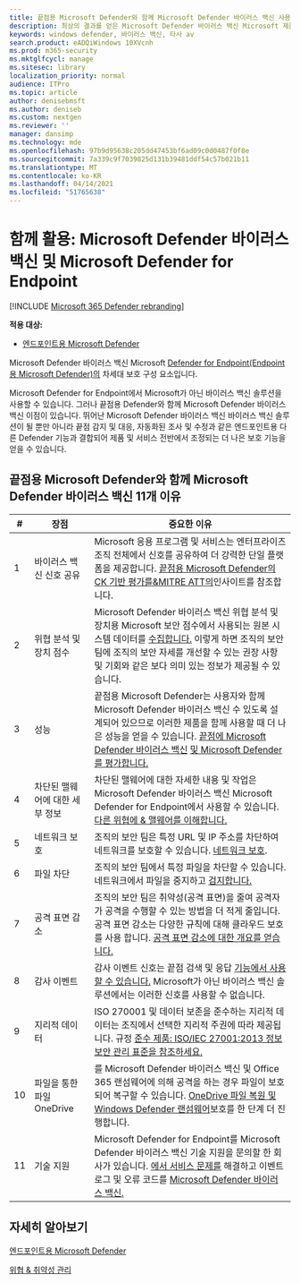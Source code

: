 ```yaml
---
title: 끝점용 Microsoft Defender와 함께 Microsoft Defender 바이러스 백신 사용하는 이유
description: 최상의 결과를 얻은 Microsoft Defender 바이러스 백신 Microsoft 제품과 함께 사용할 수 있습니다.
keywords: windows defender, 바이러스 백신, 타사 av
search.product: eADQiWindows 10XVcnh
ms.prod: m365-security
ms.mktglfcycl: manage
ms.sitesec: library
localization_priority: normal
audience: ITPro
ms.topic: article
author: denisebmsft
ms.author: deniseb
ms.custom: nextgen
ms.reviewer: ''
manager: dansimp
ms.technology: mde
ms.openlocfilehash: 97b9d95638c205dd47453bf6ad09c0d0487f0f8e
ms.sourcegitcommit: 7a339c9f7039825d131b39481ddf54c57b021b11
ms.translationtype: MT
ms.contentlocale: ko-KR
ms.lasthandoff: 04/14/2021
ms.locfileid: "51765638"
---
```

# <a name="better-together-microsoft-defender-antivirus-and-microsoft-defender-for-endpoint"></a>함께 활용: Microsoft Defender 바이러스 백신 및 Microsoft Defender for Endpoint

[!INCLUDE [Microsoft 365 Defender rebranding](../../includes/microsoft-defender.md)]


**적용 대상:**

- [엔드포인트용 Microsoft Defender](/microsoft-365/security/defender-endpoint)

Microsoft Defender 바이러스 백신 Microsoft [Defender for Endpoint(Endpoint용 Microsoft Defender)의](/microsoft-365/security/defender-endpoint/microsoft-defender-endpoint) 차세대 보호 구성 요소입니다. 

Microsoft Defender for Endpoint에서 Microsoft가 아닌 바이러스 백신 솔루션을 사용할 수 있습니다. 그러나 끝점용 Defender와 함께 Microsoft Defender 바이러스 백신 이점이 있습니다. 뛰어난 Microsoft Defender 바이러스 백신 바이러스 백신 솔루션이 될 뿐만 아니라 끝점 감지 및 대응, 자동화된 [](/microsoft-365/security/defender-endpoint/overview-endpoint-detection-response) 조사 및 수정과 같은 엔드포인트용 다른 Defender 기능과 결합되어 제품 및 서비스 전반에서 조정되는 더 나은 보호 기능을 얻을 수 있습니다. [](/microsoft-365/security/defender-endpoint/automated-investigations) 

## <a name="11-reasons-to-use-microsoft-defender-antivirus-together-with-microsoft-defender-for-endpoint"></a>끝점용 Microsoft Defender와 함께 Microsoft Defender 바이러스 백신 11개 이유

|# |장점  |중요한 이유 |
|--|--|--|
|1|바이러스 백신 신호 공유 |Microsoft 응용 프로그램 및 서비스는 엔터프라이즈 조직 전체에서 신호를 공유하여 더 강력한 단일 플랫폼을 제공합니다. [끝점용 Microsoft Defender의 CK 기반 평가를&MITRE ATT의](https://www.microsoft.com/security/blog/2018/12/03/insights-from-the-mitre-attack-based-evaluation-of-windows-defender-atp/)인사이트를 참조합니다. |
|2|위협 분석 및 장치 점수 |Microsoft Defender 바이러스 백신 위협 분석 및 장치용 Microsoft [](/microsoft-365/security/defender-endpoint/threat-analytics) 보안 점수에서 사용되는 원본 시스템 데이터를 [수집합니다.](/microsoft-365/security/defender-endpoint/tvm-microsoft-secure-score-devices) 이렇게 하면 조직의 보안 팀에 조직의 보안 자세를 개선할 수 있는 권장 사항 및 기회와 같은 보다 의미 있는 정보가 제공될 수 있습니다. |
|3|성능 |끝점용 Microsoft Defender는 사용자와 함께 Microsoft Defender 바이러스 백신 수 있도록 설계되어 있으므로 이러한 제품을 함께 사용할 때 더 나은 성능을 얻을 수 있습니다. [끝점에 Microsoft Defender 바이러스 백신](evaluate-microsoft-defender-antivirus.md) [및 Microsoft Defender를 평가합니다.](/microsoft-365/security/defender-endpoint/evaluate-mde)|
|4 |차단된 맬웨어에 대한 세부 정보 |차단된 맬웨어에 대한 자세한 내용 및 작업은 Microsoft Defender 바이러스 백신 Microsoft Defender for Endpoint에서 사용할 수 있습니다. [다른 위협에 & 맬웨어를 이해합니다.](/windows/security/threat-protection/intelligence/understanding-malware)|
|5 |네트워크 보호 |조직의 보안 팀은 특정 URL 및 IP 주소를 차단하여 네트워크를 보호할 수 있습니다. [네트워크 보호](/microsoft-365/security/defender-endpoint/network-protection).|
|6 |파일 차단 |조직의 보안 팀에서 특정 파일을 차단할 수 있습니다. 네트워크에서 파일을 중지하고 [검지합니다.](/microsoft-365/security/defender-endpoint/respond-file-alerts#stop-and-quarantine-files-in-your-network)|
|7 |공격 표면 감소 |조직의 보안 팀은 취약성(공격 표면)을 줄여 공격자가 공격을 수행할 수 있는 방법을 더 적게 줄입니다. 공격 표면 감소는 다양한 규칙에 대해 클라우드 보호를 사용 합니다. [공격 표면 감소에 대한 개요를 얻습니다.](/microsoft-365/security/defender-endpoint/overview-attack-surface-reduction)|
|8 |감사 이벤트 |감사 이벤트 신호는 끝점 검색 및 응답 [기능에서 사용할 수 있습니다.](/microsoft-365/security/defender-endpoint/overview-endpoint-detection-response) Microsoft가 아닌 바이러스 백신 솔루션에서는 이러한 신호를 사용할 수 없습니다. |
|9 |지리적 데이터 |ISO 270001 및 데이터 보존을 준수하는 지리적 데이터는 조직에서 선택한 지리적 주권에 따라 제공됩니다. 규정 [준수 제품: ISO/IEC 27001:2013 정보 보안 관리 표준을 참조하세요.](/microsoft-365/compliance/offering-iso-27001) |
|10  |파일을 통한 파일 OneDrive |를 Microsoft Defender 바이러스 백신 및 Office 365 랜섬웨어에 의해 공격을 하는 경우 파일이 보호되어 복구할 수 있습니다. [](/Office365/Enterprise) [OneDrive 파일 복원 및 Windows Defender 랜섬웨어](https://techcommunity.microsoft.com/t5/Microsoft-OneDrive-Blog/OneDrive-Files-Restore-and-Windows-Defender-takes-ransomware/ba-p/188001)보호를 한 단계 더 진행합니다.|
|11|기술 지원 |Microsoft Defender for Endpoint를 Microsoft Defender 바이러스 백신 기술 지원을 문의할 한 회사가 있습니다. [에서 서비스 문제를](/microsoft-365/security/defender-endpoint/troubleshoot-mde) 해결하고 이벤트 로그 및 오류 코드를 [Microsoft Defender 바이러스 백신.](troubleshoot-microsoft-defender-antivirus.md) |


## <a name="learn-more"></a>자세히 알아보기

[엔드포인트용 Microsoft Defender](/microsoft-365/security/defender-endpoint/microsoft-defender-endpoint) 

[위협 & 취약성 관리](/microsoft-365/security/defender-endpoint/next-gen-threat-and-vuln-mgt)